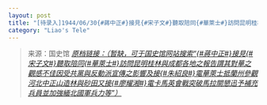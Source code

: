 ```yaml
---
layout: post
title: "[待录入]1944/06/30{#蔣中正#}接見{#宋子文#}聽取陪同{#華萊士#}訪問昆明桂林與成都各地之報告謂其對華之觀感不佳因受共黨與反動派宣傳之影響及接{#朱紹良#}電華萊士抵蘭州參觀河北中正山造林與砂田又接{#廖耀湘#}電卡馬英會戰突破馬拉關懇迅予補充兵員並加強緬北國軍兵力等"
category: "Liao's Tele"
---
```



> 来源：国史馆 [*原档链接：（暂缺，可于国史馆网站搜索“{#蔣中正#}接見{#宋子文#}聽取陪同{#華萊士#}訪問昆明桂林與成都各地之報告謂其對華之觀感不佳因受共黨與反動派宣傳之影響及接{#朱紹良#}電華萊士抵蘭州參觀河北中正山造林與砂田又接{#廖耀湘#}電卡馬英會戰突破馬拉關懇迅予補充兵員並加強緬北國軍兵力等”）*]()
